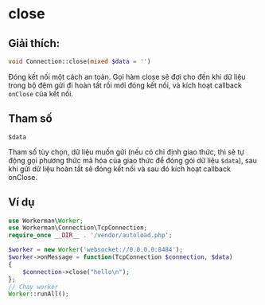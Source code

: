 # close
## Giải thích:
```php
void Connection::close(mixed $data = '')
```

Đóng kết nối một cách an toàn.
Gọi hàm close sẽ đợi cho đến khi dữ liệu trong bộ đệm gửi đi hoàn tất rồi mới đóng kết nối, và kích hoạt callback ```onClose``` của kết nối.

## Tham số

 ``` $data ```

Tham số tùy chọn, dữ liệu muốn gửi (nếu có chỉ định giao thức, thì sẽ tự động gọi phương thức mã hóa của giao thức để đóng gói dữ liệu ```$data```), sau khi gửi dữ liệu hoàn tất sẽ đóng kết nối và sau đó kích hoạt callback onClose.


## Ví dụ

```php
use Workerman\Worker;
use Workerman\Connection\TcpConnection;
require_once __DIR__ . '/vendor/autoload.php';

$worker = new Worker('websocket://0.0.0.0:8484');
$worker->onMessage = function(TcpConnection $connection, $data)
{
    $connection->close("hello\n");
};
// Chạy worker
Worker::runAll();
```
